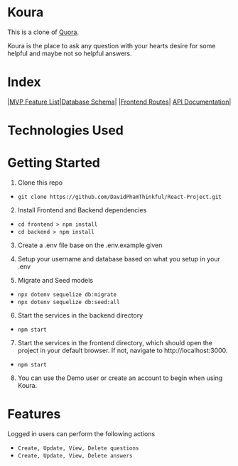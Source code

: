 # Koura

This is a clone of [Quora](https://www.quora.com/).

Koura is the place to ask any question with your hearts desire for some helpful and maybe not so helpful answers. 

# Index 
|[MVP Feature List](https://github.com/DavidPhamThinkful/React-Project/wiki/Features)|[Database Schema](https://github.com/DavidPhamThinkful/React-Project/wiki/Database-Schema)|
|[Frontend Routes](https://github.com/DavidPhamThinkful/React-Project/wiki/Frontend-Routes)| [API Documentation](https://github.com/DavidPhamThinkful/React-Project/wiki/API-Documentation)|


# Technologies Used

# Getting Started
1. Clone this repo
* `git clone https://github.com/DavidPhamThinkful/React-Project.git`

2. Install Frontend and Backend dependencies
* `cd frontend > npm install`
* `cd backend > npm install`

3. Create a .env file base on the .env.example given

4. Setup your username and database based on what you setup in your .env

5. Migrate and Seed models
* `npx dotenv sequelize db:migrate`
* `npx dotenv sequelize db:seed:all`

6. Start the services in the backend directory
* `npm start`

7. Start the services in the frontend directory, which should open the project in your default browser. If not, navigate to http://localhost:3000.
* `npm start`

8. You can use the Demo user or create an account to begin when using Koura. 

# Features
Logged in users can perform the following actions
* `Create, Update, View, Delete questions`
* `Create, Update, View, Delete answers`
